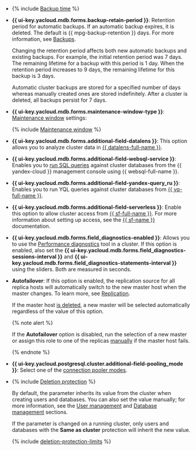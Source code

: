 - {% include [Backup time](../../../_includes/mdb/console/backup-time.md) %}

- **{{ ui-key.yacloud.mdb.forms.backup-retain-period }}**: Retention period for automatic backups. If an automatic backup expires, it is deleted. The default is {{ mpg-backup-retention }} days. For more information, see [Backups](../../../managed-postgresql/concepts/backup.md).

    Changing the retention period affects both new automatic backups and existing backups. For example, the initial retention period was 7 days. The remaining lifetime for a backup with this period is 1 day. When the retention period increases to 9 days, the remaining lifetime for this backup is 3 days.

    Automatic cluster backups are stored for a specified number of days whereas manually created ones are stored indefinitely. After a cluster is deleted, all backups persist for 7 days.

- **{{ ui-key.yacloud.mdb.forms.maintenance-window-type }}**: [Maintenance window](../../../managed-postgresql/concepts/maintenance.md) settings:

    {% include [Maintenance window](../console/maintenance-window-description.md) %}

- **{{ ui-key.yacloud.mdb.forms.additional-field-datalens }}**: This option allows you to analyze cluster data in [{{ datalens-full-name }}](../../../datalens/concepts/index.md).


- **{{ ui-key.yacloud.mdb.forms.additional-field-websql-service }}**: Enables you to [run SQL queries](../../../managed-postgresql/operations/web-sql-query.md) against cluster databases from the {{ yandex-cloud }} management console using {{ websql-full-name }}.




- **{{ ui-key.yacloud.mdb.forms.additional-field-yandex-query_ru }}**: Enables you to run YQL queries against cluster databases from [{{ yq-full-name }}](../../../query/concepts/index.md).

- **{{ ui-key.yacloud.mdb.forms.additional-field-serverless }}**: Enable this option to allow cluster access from [{{ sf-full-name }}](../../../functions/concepts/index.md). For more information about setting up access, see the [{{ sf-name }}](../../../functions/operations/database-connection.md) documentation.



- **{{ ui-key.yacloud.mdb.forms.field_diagnostics-enabled }}**: Allows you to use the [Performance diagnostics](../../../managed-postgresql/operations/performance-diagnostics.md) tool in a cluster. If this option is enabled, also set the **{{ ui-key.yacloud.mdb.forms.field_diagnostics-sessions-interval }}** and **{{ ui-key.yacloud.mdb.forms.field_diagnostics-statements-interval }}** using the sliders. Both are measured in seconds.


- **Autofailover**: If this option is enabled, the replication source for all replica hosts will automatically switch to the new master host when the master changes. To learn more, see [Replication](../../../managed-postgresql/concepts/replication.md).

    If the master host [is deleted](../../../managed-postgresql/operations/hosts.md#remove), a new master will be selected automatically regardless of the value of this option.

    {% note alert %}

    If the **Autofailover** option is disabled, run the selection of a new master or assign this role to one of the replicas [manually](../../../managed-postgresql/operations/update.md#start-manual-failover) if the master host fails.

    {% endnote %}


- **{{ ui-key.yacloud.postgresql.cluster.additional-field-pooling_mode }}**: Select one of the [connection pooler modes](../../../managed-postgresql/concepts/pooling.md).

- {% include [Deletion protection](../console/deletion-protection.md) %}

    By default, the parameter inherits its value from the cluster when creating users and databases. You can also set the value manually; for more information, see the [User management](../../../managed-postgresql/operations/cluster-users.md) and [Database management](../../../managed-postgresql/operations/databases.md) sections.
    
    If the parameter is changed on a running cluster, only users and databases with the **Same as cluster** protection will inherit the new value.

    {% include [deletion-protection-limits](../deletion-protection-limits-db.md) %}
